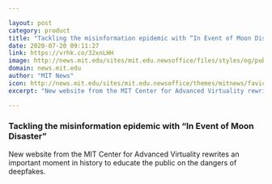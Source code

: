 ```yaml
---

layout: post
category: product
title: "Tackling the misinformation epidemic with “In Event of Moon Disaster”"
date: 2020-07-20 09:11:27
link: https://vrhk.co/32xnLHH
image: http://news.mit.edu/sites/mit.edu.newsoffice/files/styles/og/public/images/2020/deepfake-nixon-moon-disaster.png
domain: news.mit.edu
author: "MIT News"
icon: http://news.mit.edu/sites/mit.edu.newsoffice/themes/mitnews/favicon.ico
excerpt: "New website from the MIT Center for Advanced Virtuality rewrites an important moment in history to educate the public on the dangers of deepfakes."

---
```


### Tackling the misinformation epidemic with “In Event of Moon Disaster”

New website from the MIT Center for Advanced Virtuality rewrites an important moment in history to educate the public on the dangers of deepfakes.